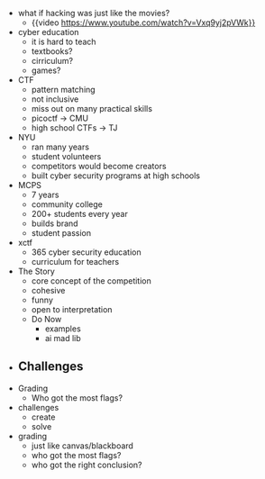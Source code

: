 - what if hacking was just like the movies?
	- {{video https://www.youtube.com/watch?v=Vxq9yj2pVWk}}
- cyber education
	- it is hard to teach
	- textbooks?
	- cirriculum?
	- games?
- CTF
	- pattern matching
	- not inclusive
	- miss out on many practical skills
	- picoctf -> CMU
	- high school CTFs -> TJ
- NYU
	- ran many years
	- student volunteers
	- competitors would become creators
	- built cyber security programs at high schools
- MCPS
	- 7 years
	- community college
	- 200+ students every year
	- builds brand
	- student passion
- xctf
	- 365 cyber security education
	- curriculum for teachers
- The Story
	- core concept of the competition
	- cohesive
	- funny
	- open to interpretation
	- Do Now
		- examples
		- ai mad lib
- Challenges
	-
- Grading
	- Who got the most flags?
- challenges
	- create
	- solve
- grading
	- just like canvas/blackboard
	- who got the most flags?
	- who got the right conclusion?